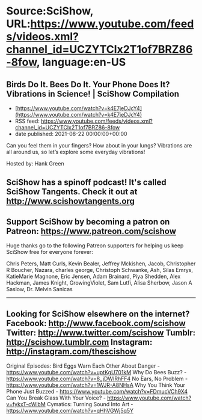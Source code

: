 # Source:SciShow, URL:https://www.youtube.com/feeds/videos.xml?channel_id=UCZYTClx2T1of7BRZ86-8fow, language:en-US

## Birds Do It. Bees Do It. Your Phone Does It? Vibrations in Science! | SciShow Compilation
 - [https://www.youtube.com/watch?v=k4E7jeDJcY4](https://www.youtube.com/watch?v=k4E7jeDJcY4)
 - RSS feed: https://www.youtube.com/feeds/videos.xml?channel_id=UCZYTClx2T1of7BRZ86-8fow
 - date published: 2021-08-22 00:00:00+00:00

Can you feel them in your fingers? How about in your lungs? Vibrations are all around us, so let’s explore some everyday vibrations!

Hosted by: Hank Green

SciShow has a spinoff podcast! It's called SciShow Tangents. Check it out at http://www.scishowtangents.org
----------
Support SciShow by becoming a patron on Patreon: https://www.patreon.com/scishow
----------
Huge thanks go to the following Patreon supporters for helping us keep SciShow free for everyone forever:

Chris Peters, Matt Curls, Kevin Bealer, Jeffrey Mckishen, Jacob, Christopher R Boucher, Nazara, charles george, Christoph Schwanke, Ash, Silas Emrys, KatieMarie Magnone, Eric Jensen, Adam Brainard, Piya Shedden, Alex Hackman, James Knight, GrowingViolet, Sam Lutfi, Alisa Sherbow, Jason A Saslow, Dr. Melvin Sanicas

----------
Looking for SciShow elsewhere on the internet?
Facebook: http://www.facebook.com/scishow
Twitter: http://www.twitter.com/scishow
Tumblr: http://scishow.tumblr.com
Instagram: http://instagram.com/thescishow
----------
Original Episodes:
Bird Eggs Warn Each Other About Danger - https://www.youtube.com/watch?v=uptKgU701kM
Why Do Bees Buzz? - https://www.youtube.com/watch?v=8_jDWIRhFF4
No Ears, No Problem - https://www.youtube.com/watch?v=1WJR-A8NHsA
Why You Think Your Phone Just Buzzed - https://www.youtube.com/watch?v=FDmucVCh9X4
Can You Break Glass With Your Voice? - https://www.youtube.com/watch?v=fykxT-cWibM
Cymatics: Turning Sound Into Art - https://www.youtube.com/watch?v=qHhVGWj5q5Y

